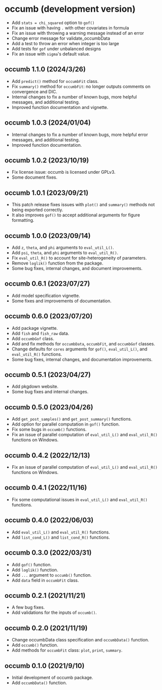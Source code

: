 # occumb (development version)
* Add `stats = chi_squared` option to `gof()`
* Fix an issue with having `.` with other covariates in formula
* Fix an issue with throwing a warning message instead of an error
* Change error message for validate_occumbData 
* Add a test to throw an error when integer is too large
* Add tests for `gof` under unbalanced designs
* Fix an issue with `sigma`'s default value.

## occumb 1.1.0 (2024/3/26)
* Add `predict()` method for `occumbFit` class.
* Fix `summary()` method for `occumbFit`: no longer outputs comments on convergence and DIC.
* Internal changes to fix a number of known bugs, more helpful messages, and additional testing.
* Improved function documentation and vignette.

## occumb 1.0.3 (2024/01/04)
* Internal changes to fix a number of known bugs, more helpful error messages, and additional testing.
* Improved function documentation.

## occumb 1.0.2 (2023/10/19)
* Fix license issue: occumb is licensed under GPLv3.
* Some document fixes.

## occumb 1.0.1 (2023/09/21)
* This patch release fixes issues with `plot()` and `summary()` methods not being exported correctly.
* It also improves `gof()` to accept additional arguments for figure formatting.

## occumb 1.0.0 (2023/09/14)
* Add `z`, `theta`, and `phi` arguments to `eval_util_L()`.
* Add `psi`, `theta`, and `phi` arguments to `eval_util_R()`.
* Fix `eval_util_R()` to account for site-heterogeneity of parameters.
* Remove `loglik()` function from the package.
* Some bug fixes, internal changes, and document improvements.

## occumb 0.6.1 (2023/07/27)
* Add model specification vignette.
* Some fixes and improvements of documentation.

## occumb 0.6.0 (2023/07/20)
* Add package vignette.
* Add `fish` and `fish_raw` data.
* Add `occumbGof` class.
* Add and fix methods for `occumbData`, `occumbFit`, and `occumbGof` classes.
* Change defaults for `cores` arguments for `gof()`, `eval_util_L()`, and `eval_util_R()` functions.
* Some bug fixes, internal changes, and documentation improvements.

## occumb 0.5.1 (2023/04/27)
* Add pkgdown website.
* Some bug fixes and internal changes.

## occumb 0.5.0 (2023/04/26)
* Add `get_post_samples()` and `get_post_summary()` functions.
* Add option for parallel computation in `gof()` function.
* Fix some bugs in `occumb()` functions.
* Fix an issue of parallel computation of `eval_util_L()` and `eval_util_R()` functions on Windows.

## occumb 0.4.2 (2022/12/13)
* Fix an issue of parallel computation of `eval_util_L()` and `eval_util_R()` functions on Windows.

## occumb 0.4.1 (2022/11/16)
* Fix some computational issues in `eval_util_L()` and `eval_util_R()` functions.

## occumb 0.4.0 (2022/06/03)
* Add `eval_util_L()` and `eval_util_R()` functions.
* Add `list_cond_L()` and `list_cond_R()` functions.

## occumb 0.3.0 (2022/03/31)
* Add `gof()` function.
* Add `loglik()` function.
* Add `...` argument to `occumb()` function.
* Add `data` field in `occumbFit` class.

## occumb 0.2.1 (2021/11/21)
* A few bug fixes.
* Add validations for the inputs of `occumb()`.

## occumb 0.2.0 (2021/11/19)
* Change occumbData class specification and `occumbData()` function.
* Add `occumb()` function.
* Add methods for `occumbFit` class: `plot`, `print`, `summary`.

## occumb 0.1.0 (2021/9/10)
* Initial development of occumb package.
* Add `occumbData()` function.

